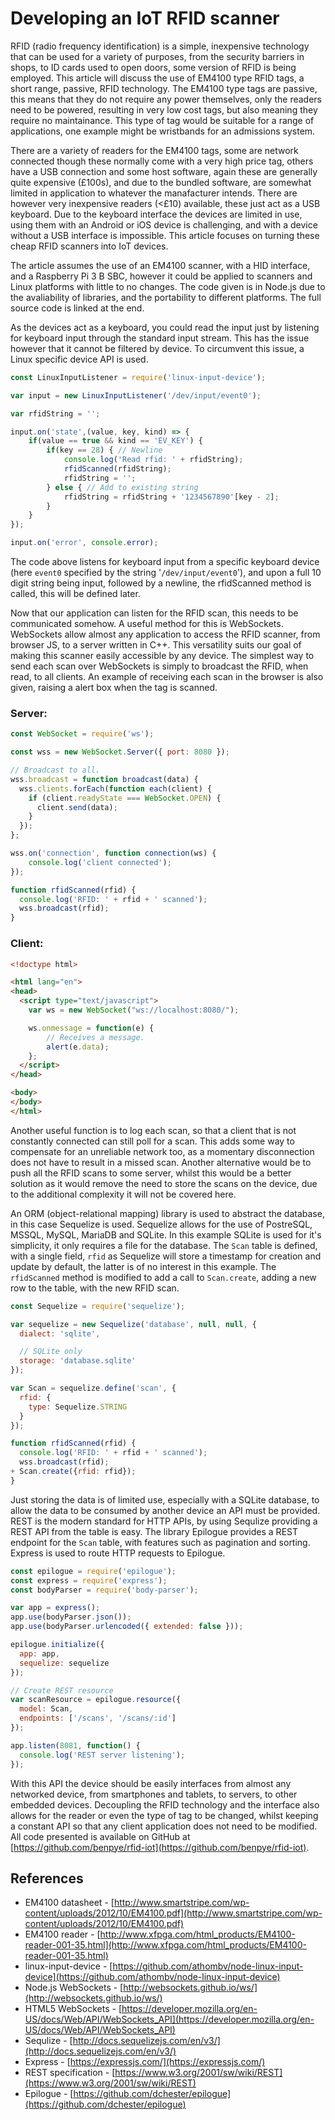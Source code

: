 # Developing an IoT RFID scanner

RFID (radio frequency identification) is a simple, inexpensive technology that can be used for a variety of purposes, from the security barriers in shops, to ID cards used to open doors, some version of RFID is being employed. This article will discuss the use of EM4100 type RFID tags, a short range, passive, RFID technology. The EM4100 type tags are passive, this means that they do not require any power themselves, only the readers need to be powered, resulting in very low cost tags, but also meaning they require no maintainance. This type of tag would be suitable for a range of applications, one example might be wristbands for an admissions system.

There are a variety of readers for the EM4100 tags, some are network connected though these normally come with a very high price tag, others have a USB connection and some host software, again these are generally quite expensive (£100s), and due to the bundled software, are somewhat limited in application to whatever the manafacturer intends. There are however very inexpensive readers (<£10) available, these just act as a USB keyboard. Due to the keyboard interface the devices are limited in use, using them with an Android or iOS device is challenging, and with a device without a USB interface is impossible. This article focuses on turning these cheap RFID scanners into IoT devices.

The article assumes the use of an EM4100 scanner, with a HID interface, and a Raspberry Pi 3 B SBC, however it could be applied to scanners and Linux platforms with little to no changes. The code given is in Node.js due to the avaliability of libraries, and the portability to different platforms. The full source code is linked at the end.

As the devices act as a keyboard, you could read the input just by listening for keyboard input through the standard input stream. This has the issue however that it cannot be filtered by device. To circumvent this issue, a Linux specific device API is used.

~~~javascript
const LinuxInputListener = require('linux-input-device');

var input = new LinuxInputListener('/dev/input/event0');

var rfidString = '';

input.on('state',(value, key, kind) => {
    if(value == true && kind == 'EV_KEY') {
        if(key == 28) { // Newline
            console.log('Read rfid: ' + rfidString);
            rfidScanned(rfidString);
            rfidString = '';
        } else { // Add to existing string
            rfidString = rfidString + '1234567890'[key - 2];
        }
    }
});

input.on('error', console.error);
~~~

The code above listens for keyboard input from a specific keyboard device (here `event0` specified by the string '`/dev/input/event0`'), and upon a full 10 digit string being input, followed by a newline, the rfidScanned method is called, this will be defined later.

Now that our application can listen for the RFID scan, this needs to be communicated somehow. A useful method for this is WebSockets. WebSockets allow almost any application to access the RFID scanner, from browser JS, to a server written in C++. This versatility suits our goal of making this scanner easily accessible by any device. The simplest way to send each scan over WebSockets is simply to broadcast the RFID, when read, to all clients. An example of receiving each scan in the browser is also given, raising a alert box when the tag is scanned.

### Server:
~~~javascript
const WebSocket = require('ws');

const wss = new WebSocket.Server({ port: 8080 });

// Broadcast to all.
wss.broadcast = function broadcast(data) {
  wss.clients.forEach(function each(client) {
    if (client.readyState === WebSocket.OPEN) {
      client.send(data);
    }
  });
};

wss.on('connection', function connection(ws) {
    console.log('client connected');
});

function rfidScanned(rfid) {
  console.log('RFID: ' + rfid + ' scanned');
  wss.broadcast(rfid);
}
~~~

### Client:
~~~html
<!doctype html>

<html lang="en">
<head>
  <script type="text/javascript">
    var ws = new WebSocket("ws://localhost:8080/");

    ws.onmessage = function(e) {
        // Receives a message.
        alert(e.data);
    };
  </script>
</head>

<body>
</body>
</html>
~~~

Another useful function is to log each scan, so that a client that is not constantly connected can still poll for a scan. This adds some way to compensate for an unreliable network too, as a momentary disconnection does not have to result in a missed scan. Another alternative would be to push all the RFID scans to some server, whilst this would be a better solution as it would remove the need to store the scans on the device, due to the additional complexity it will not be covered here.

An ORM (object-relational mapping) library is used to abstract the database, in this case Sequelize is used. Sequelize allows for the use of PostreSQL, MSSQL, MySQL, MariaDB and SQLite. In this example SQLite is used for it's simplicity, it only requires a file for the database. The `Scan` table is defined, with a single field, `rfid` as Sequelize will store a timestamp for creation and update by default, the latter is of no interest in this example. The `rfidScanned` method is modified to add a call to `Scan.create`, adding a new row to the table, with the new RFID scan.

~~~javascript
const Sequelize = require('sequelize');

var sequelize = new Sequelize('database', null, null, {
  dialect: 'sqlite',

  // SQLite only
  storage: 'database.sqlite'
});

var Scan = sequelize.define('scan', {
  rfid: {
    type: Sequelize.STRING
  }
});

function rfidScanned(rfid) {
  console.log('RFID: ' + rfid + ' scanned');
  wss.broadcast(rfid);
+ Scan.create({rfid: rfid});
}
~~~

Just storing the data is of limited use, especially with a SQLite database, to allow the data to be consumed by another device an API must be provided. REST is the modern standard for HTTP APIs, by using Sequlize providing a REST API from the table is easy. The library Epilogue provides a REST endpoint for the `Scan` table, with features such as pagination and sorting. Express is used to route HTTP requests to Epilogue.

~~~javascript
const epilogue = require('epilogue');
const express = require('express');
const bodyParser = require('body-parser');

var app = express();
app.use(bodyParser.json());
app.use(bodyParser.urlencoded({ extended: false }));

epilogue.initialize({
  app: app,
  sequelize: sequelize
});

// Create REST resource
var scanResource = epilogue.resource({
  model: Scan,
  endpoints: ['/scans', '/scans/:id']
});

app.listen(8081, function() {
  console.log('REST server listening');
});
~~~

With this API the device should be easily interfaces from almost any networked device, from smartphones and tablets, to servers, to other embedded devices. Decoupling the RFID technology and the interface also allows for the reader or even the type of tag to be changed, whilst keeping a constant API so that any client application does not need to be modified. All code presented is available on GitHub at [https://github.com/benpye/rfid-iot](https://github.com/benpye/rfid-iot).

## References

* EM4100 datasheet - [http://www.smartstripe.com/wp-content/uploads/2012/10/EM4100.pdf](http://www.smartstripe.com/wp-content/uploads/2012/10/EM4100.pdf)
* EM4100 reader - [http://www.xfpga.com/html_products/EM4100-reader-001-35.html](http://www.xfpga.com/html_products/EM4100-reader-001-35.html)
* linux-input-device - [https://github.com/athombv/node-linux-input-device](https://github.com/athombv/node-linux-input-device)
* Node.js WebSockets - [http://websockets.github.io/ws/](http://websockets.github.io/ws/)
* HTML5 WebSockets - [https://developer.mozilla.org/en-US/docs/Web/API/WebSockets_API](https://developer.mozilla.org/en-US/docs/Web/API/WebSockets_API)
* Sequlize - [http://docs.sequelizejs.com/en/v3/](http://docs.sequelizejs.com/en/v3/)
* Express - [https://expressjs.com/](https://expressjs.com/)
* REST specification - [https://www.w3.org/2001/sw/wiki/REST](https://www.w3.org/2001/sw/wiki/REST)
* Epilogue - [https://github.com/dchester/epilogue](https://github.com/dchester/epilogue)
